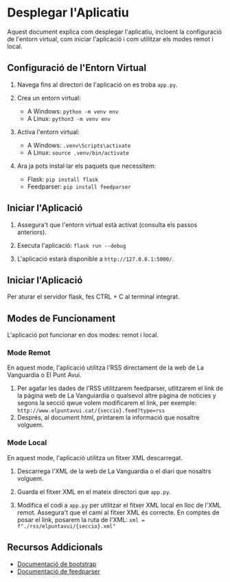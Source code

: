 # Desplegar l'Aplicatiu

Aquest document explica com desplegar l'aplicatiu, incloent la configuració de l'entorn virtual, com iniciar l'aplicació i com utilitzar els modes remot i local.

## Configuració de l'Entorn Virtual

1. Navega fins al directori de l'aplicació on es troba `app.py`.

2. Crea un entorn virtual:
    - A Windows:
        ```python -m venv env```
    - A Linux:
        ```python3 -m venv env```

3. Activa l'entorn virtual:
    - A Windows:
        ```.venv\Scripts\activate```
    - A Linux:
        ```source .venv/bin/activate```
4. Ara ja pots instal·lar els paquets que necessitem:
    - Flask:
        ```pip install flask```
    - Feedparser:
        ```pip install feedparser```

## Iniciar l'Aplicació

1. Assegura't que l'entorn virtual està activat (consulta els passos anteriors).

2. Executa l'aplicació:
    ```flask run --debug```

3. L'aplicació estarà disponible a `http://127.0.0.1:5000/`.

## Iniciar l'Aplicació

Per aturar el servidor flask, fes CTRL + C al terminal integrat.

## Modes de Funcionament

L'aplicació pot funcionar en dos modes: remot i local.

### Mode Remot

En aquest mode, l'aplicació utilitza l'RSS directament de la web de La Vanguardia o El Punt Avui.

1. Per agafar les dades de l'RSS utilitzarem feedparser, utlitzarem el link de la pàgina web de La Vanguiardia o qualsevol altre pàgina de noticies y segons la secció qwue volem modificarem el link, per exemple: ```http://www.elpuntavui.cat/{seccio}.feed?type=rss```
2. Després, al document html, printarem la informació que nosaltre volguem.

### Mode Local

En aquest mode, l'aplicació utilitza un fitxer XML descarregat.

1. Descarrega l'XML de la web de La Vanguardia o el diari que nosaltrs volguem.

2. Guarda el fitxer XML en el mateix directori que `app.py`.

3. Modifica el codi a `app.py` per utilitzar el fitxer XML local en lloc de l'XML remot. Assegura't que el camí al fitxer XML és correcte. En comptes de posar el link, posarem la ruta de l'XML: ```xml = f"./rss/elpuntavui/{seccio}.xml"```

## Recursos Addicionals

- [Documentació de bootstrap](https://www.w3schools.com/bootstrap5/)
- [Documentació de feedparser](https://feedparser.readthedocs.io/en/latest/)

